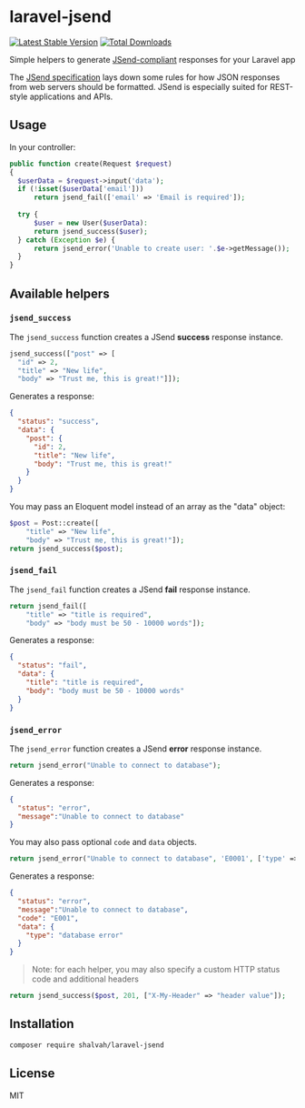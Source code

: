 # laravel-jsend

[![Latest Stable Version](https://poser.pugx.org/shalvah/laravel-jsend/v/stable)](https://packagist.org/packages/shalvah/laravel-jsend) [![Total Downloads](https://poser.pugx.org/shalvah/laravel-jsend/downloads)](https://packagist.org/packages/shalvah/laravel-jsend)

Simple helpers to generate [JSend-compliant](https://labs.omniti.com/labs/jsend) responses for your Laravel app

The [JSend specification](https://labs.omniti.com/labs/jsend) lays down some rules for how JSON responses from web servers should be formatted. JSend is especially suited for REST-style applications and APIs.

## Usage
In your controller:
```php
public function create(Request $request)
{
  $userData = $request->input('data');
  if (!isset($userData['email']))
      return jsend_fail(['email' => 'Email is required']);
  
  try {
      $user = new User($userData):
      return jsend_success($user);
  } catch (Exception $e) {
      return jsend_error('Unable to create user: '.$e->getMessage());
  }
}
```

## Available helpers
### `jsend_success`
The `jsend_success` function creates a JSend **success** response instance.
```php
jsend_success(["post" => [
  "id" => 2,
  "title" => "New life",
  "body" => "Trust me, this is great!"]]);
```

Generates a response:
```json
{
  "status": "success",
  "data": {
    "post": {
      "id": 2,
      "title": "New life",
      "body": "Trust me, this is great!"
    }
  }
}
```
You may pass an Eloquent model instead of an array as the "data" object:

```php
$post = Post::create([
    "title" => "New life",
    "body" => "Trust me, this is great!"]);
return jsend_success($post);
```

### `jsend_fail`
The `jsend_fail` function creates a JSend **fail** response instance.
```php
return jsend_fail([
    "title" => "title is required",
    "body" => "body must be 50 - 10000 words"]);
```

Generates a response:
```json
{
  "status": "fail",
  "data": {
    "title": "title is required",
    "body": "body must be 50 - 10000 words"
  }
}
```

### `jsend_error`
The `jsend_error` function creates a JSend **error** response instance.
```php
return jsend_error("Unable to connect to database");
```

Generates a response:
```json
{
  "status": "error",
  "message":"Unable to connect to database"
}
```
You may also pass optional `code` and `data` objects.
```php
return jsend_error("Unable to connect to database", 'E0001', ['type' => 'database error']);
```

Generates a response:
```json
{
  "status": "error",
  "message":"Unable to connect to database",
  "code": "E001",
  "data": {
    "type": "database error"
  }
}
```

> Note: for each helper, you may also specify a custom HTTP status code and additional headers
```php
return jsend_success($post, 201, ["X-My-Header" => "header value"]);
```

## Installation
```bash
composer require shalvah/laravel-jsend
```

## License
MIT
